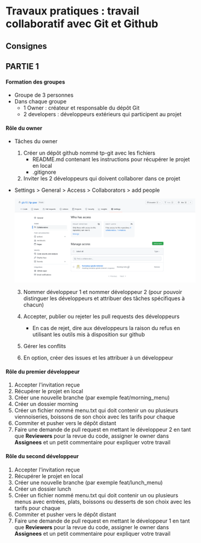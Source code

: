 # Travaux pratiques : travail collaboratif avec Git et Github
## Consignes
## PARTIE 1

#### Formation des groupes

- Groupe de 3 personnes
- Dans chaque groupe
  - 1 Owner : créateur et responsable du dépôt Git
  - 2 developers : développeurs extérieurs qui participent au projet

#### Rôle du owner

- Tâches du owner
  1. Créer un dépôt github nommé tp-git avec les fichiers
     - README.md contenant les instructions pour récupérer le projet en local
     - .gitignore
  2.  Inviter les 2 développeurs qui doivent collaborer dans ce projet 
  
- Settings > General > Access > Collaborators > add people
  
  ![Catpure ecran](./../img/access.png)
  
  3. Nommer développeur 1 et nommer développeur 2 (pour pouvoir distinguer les développeurs et attribuer des tâches spécifiques à chacun)
  4. Accepter, publier ou rejeter les pull requests des développeurs
     
     - En cas de rejet, dire aux développeurs la raison du refus en utilisant les outils mis à disposition sur github
  5. Gérer les conflits
  6. En option, créer des issues et les attribuer à un développeur

#### Rôle du premier développeur

1. Accepter l'invitation reçue 
2. Récupérer le projet en local
3. Créer une nouvelle branche (par exemple feat/morning_menu)
4. Créer un dossier morning
5. Créer un fichier nommé menu.txt qui doit contenir un ou plusieurs viennoiseries, boissons de son choix avec les tarifs pour chaque 
6. Commiter et pusher vers le dépôt distant
7. Faire une demande de pull request en mettant le développeur 2 en tant que  **Reviewers** pour la revue du code, assigner le owner dans **Assignees** et un petit commentaire pour expliquer votre travail

#### Rôle du second développeur

1. Accepter l'invitation reçue 
2. Récupérer le projet en local
3. Créer une nouvelle branche (par exemple feat/lunch_menu)
4. Créer un dossier lunch
5. Créer un fichier nommé menu.txt qui doit contenir un ou plusieurs menus avec entrées, plats, boissons ou desserts de son choix avec les tarifs pour chaque 
6. Commiter et pusher vers le dépôt distant
7. Faire une demande de pull request en mettant le développeur 1 en tant que  **Reviewers** pour la revue du code, assigner le owner dans **Assignees** et un petit commentaire pour expliquer votre travail



